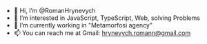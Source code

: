 - 👋 Hi, I’m @RomanHrynevych
- 👀 I’m interested in JavaScript, TypeScript, Web, solving Problems
- 🌱 I’m currently working in "Metamorfosi agency"
- 📫 You can reach me at Gmail: hrynevych.romann@gmail.com


